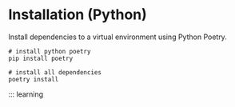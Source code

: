 # Installation (Python)

Install dependencies to a virtual environment using Python Poetry.
```shell
# install python poetry
pip install poetry

# install all dependencies
poetry install
```

::: learning
